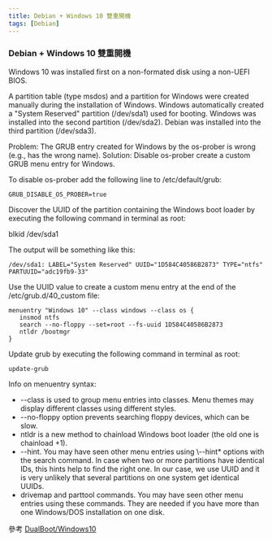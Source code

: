```yaml
---
title: Debian + Windows 10 雙重開機
tags: [Debian]
---
```


### Debian + Windows 10 雙重開機

Windows 10 was installed first on a non-formated disk using a non-UEFI BIOS.

A partition table (type msdos) and a partition for Windows were created manually during the installation of Windows. Windows automatically created a "System Reserved" partition (/dev/sda1) used for booting. Windows was installed into the second partition (/dev/sda2). Debian was installed into the third partition (/dev/sda3).

Problem: The GRUB entry created for Windows by the os-prober is wrong (e.g., has the wrong name).
Solution: Disable os-prober create a custom GRUB menu entry for Windows.

To disable os-prober add the following line to /etc/default/grub:

```
GRUB_DISABLE_OS_PROBER=true
```

Discover the UUID of the partition containing the Windows boot loader by executing the following command in terminal as root:

blkid /dev/sda1

The output will be something like this:

```
/dev/sda1: LABEL="System Reserved" UUID="1D584C40586B2873" TYPE="ntfs" PARTUUID="adc19fb9-33"
```

Use the UUID value to create a custom menu entry at the end of the /etc/grub.d/40_custom file:

```
menuentry "Windows 10" --class windows --class os {
   insmod ntfs
   search --no-floppy --set=root --fs-uuid 1D584C40586B2873
   ntldr /bootmgr
}
```

Update grub by executing the following command in terminal as root:

```
update-grub
```

Info on menuentry syntax:

* \-\-class is used to group menu entries into classes. Menu themes may display different classes using different styles.
* \-\-no-floppy option prevents searching floppy devices, which can be slow.
* ntldr is a new method to chainload Windows boot loader (the old one is chainload +1).
* \-\-hint. You may have seen other menu entries using \\--hint\* options with the search command. In case when two or more partitions have identical IDs, this hints help to find the right one. In our case, we use UUID and it is very unlikely that several partitions on one system get identical UUIDs.
* drivemap and parttool commands. You may have seen other menu entries using these commands. They are needed if you have more than one Windows/DOS installation on one disk. 

參考 [DualBoot/Windows10](https://wiki.debian.org/DualBoot/Windows10)
